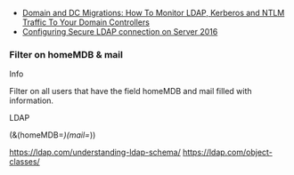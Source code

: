 - [Domain and DC Migrations: How To Monitor LDAP, Kerberos and NTLM Traffic To Your Domain Controllers
](https://blogs.technet.microsoft.com/askpfeplat/2013/12/15/domain-and-dc-migrations-how-to-monitor-ldap-kerberos-and-ntlm-traffic-to-your-domain-controllers/)
- [Configuring Secure LDAP connection on Server 2016](http://pdhewaju.com.np/2017/03/02/configuring-secure-ldap-connection-server-2016/)


### Filter on homeMDB & mail

Info

Filter on all users that have the field homeMDB and mail filled with information.

LDAP

(&(homeMDB=*)(mail=*))


https://ldap.com/understanding-ldap-schema/
https://ldap.com/object-classes/
